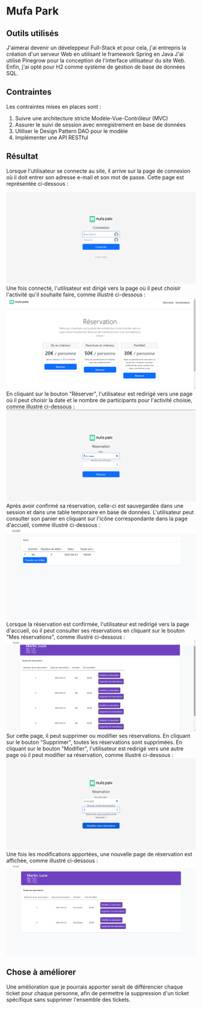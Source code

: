 # Mufa Park
## Outils utilisés
J'aimerai devenir un déveleppeur Full-Stack et pour cela, j'ai entrepris la création d'un serveur Web en utilisant le framework Spring en Java
J'ai utilisé Pinegrow pour la conception de l'interface utilisateur du site Web.
Enfin, j'ai opté pour H2 comme système de gestion de base de données SQL.

## Contraintes
Les contraintes mises en places sont :
1. Suivre une architecture stricte Modèle-Vue-Contrôleur (MVC)
2. Assurer le suivi de session avec enregistrement en base de données
3. Utiliser le Design Pattern DAO pour le modèle
4. Implémenter une API RESTful

## Résultat
Lorsque l'utilisateur se connecte au site, il arrive sur la page de connexion où il doit entrer son adresse e-mail et son mot de passe.
Cette page est représentée ci-dessous :
<center>
  <img src="./assets_README/IMG/accueil_connexion.png" alt="Image connexion">
</center>
Une fois connecté, l'utilisateur est dirigé vers la page où il peut choisir l'activité qu'il souhaite faire, comme illustré ci-dessous :
<center>
  <img src="./assets_README/IMG/accueil_site.png" alt="Accueil">
</center>
En cliquant sur le bouton "Réserver", l'utilisateur est redirigé vers une page où il peut choisir la date et le nombre de participants pour l'activité choisie, comme illustré ci-dessous :
<center>
  <img src="./assets_README/IMG/prise_de_rdv.png" alt="Prise de rdv">
</center>
Après avoir confirmé sa réservation, celle-ci est sauvegardée dans une session et dans une table temporaire en base de données. L'utilisateur peut consulter son panier en cliquant sur l'icône correspondante dans la page d'accueil, comme illustré ci-dessous :
<center>
  <img src="./assets_README/IMG/panier.png" alt="Panier">
</center>
Lorsque la réservation est confirmée, l'utilisateur est redirigé vers la page d'accueil, où il peut consulter ses réservations en cliquant sur le bouton "Mes réservations", comme illustré ci-dessous :
<center>
  <img src="./assets_README/IMG/mes_rdv.png" alt="Les rdv">
</center>
Sur cette page, il peut supprimer ou modifier ses réservations. En cliquant sur le bouton "Supprimer", toutes les réservations sont supprimées.
En cliquant sur le bouton "Modifier", l'utilisateur est redirigé vers une autre page où il peut modifier sa réservation, comme illustré ci-dessous :
<center>
  <img src="./assets_README/IMG/modif_rdv.png" alt="modification des rdv">
</center>
Une fois les modifications apportées, une nouvelle page de réservation est affichée, comme illustré ci-dessous :
<center>
  <img src="./assets_README/IMG/show_mesRDV_update.png" alt="update les réservations">
</center>

## Chose à améliorer
Une amélioration que je pourrais apporter serait de différencier chaque ticket pour chaque personne, afin de permettre la suppression d'un ticket spécifique sans supprimer l'ensemble des tickets.